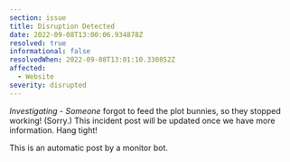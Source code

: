 ```yaml
---
section: issue
title: Disruption Detected
date: 2022-09-08T13:00:06.934878Z
resolved: true
informational: false
resolvedWhen: 2022-09-08T13:01:10.330852Z
affected:
  - Website
severity: disrupted
---
```

*Investigating* - _Someone_ forgot to feed the plot bunnies, so they stopped working! (Sorry.) This incident post will be updated once we have more information. Hang tight!

This is an automatic post by a monitor bot.
        